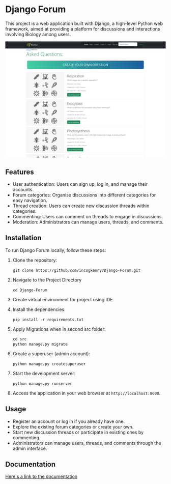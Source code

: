 # Django Forum

This project is a web application built with Django, a high-level Python web framework, aimed at providing a platform
for discussions and interactions involving Biology among users.

![Dashboard image](img.png)

## Features

- User authentication: Users can sign up, log in, and manage their accounts.
- Forum categories: Organise discussions into different categories for easy navigation.
- Thread creation: Users can create new discussion threads within categories.
- Commenting: Users can comment on threads to engage in discussions.
- Moderation: Administrators can manage users, threads, and comments.

## Installation

To run Django Forum locally, follow these steps:

1. Clone the repository:

   ```git clone https://github.com/incogkenny/Django-Forum.git```
2. Navigate to the Project Directory

   ```cd Django-Forum```
3. Create virtual environment for project using IDE
4. Install the dependencies:

   ```pip install -r requirements.txt```
5. Apply Migrations when in second src folder:

   ```
   cd src
   python manage.py migrate
   ```
6. Create a superuser (admin account):

   ```python manage.py createsuperuser```
7. Start the development server:

   ```python manage.py runserver```
8. Access the application in your web browser at `http://localhost:8000`.

## Usage

- Register an account or log in if you already have one.
- Explore the existing forum categories or create your own.
- Start new discussion threads or participate in existing ones by commenting.
- Administrators can manage users, threads, and comments through the admin interface.

## Documentation
[Here's a link to the documentation](Forum%20Documentation.pdf)